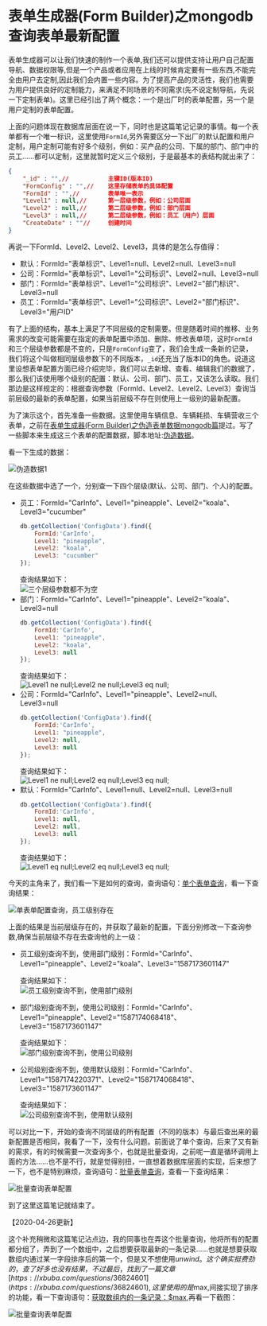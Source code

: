 # 表单生成器(Form Builder)之mongodb查询表单最新配置  
表单生成器可以让我们快速的制作一个表单,我们还可以提供支持让用户自己配置导航、数据权限等,但是一个产品或者应用在上线的时候肯定要有一些东西,不能完全由用户去定制,因此我们会内置一些内容。为了提高产品的灵活性，我们也需要为用户提供良好的定制能力，来满足不同场景的不同需求(先不说定制导航，先说一下定制表单)。这里已经引出了两个概念：一个是出厂时的表单配置，另一个是用户定制的表单配置。 

上面的问题体现在数据库层面在说一下，同时也是这篇笔记记录的事情。每一个表单都有一个唯一标识，这里使用<code>FormId</code>,另外需要区分一下出厂的默认配置和用户定制，用户定制可能有好多个级别，例如：买产品的公司、下属的部门、部门中的员工……都可以定制，这里就暂时定义三个级别，于是最基本的表结构就出来了：
```json
{
    "_id" : "",//           主键ID(版本ID)
    "FormConfig" : "",//    这里存储表单的具体配置
    "FormId" : "",//        表单唯一表示
    "Level1" : null,//      第一层级参数，例如：公司层面
    "Level2" : null,//      第二层级参数，例如：部门层面
    "Level3" : null,//      第二层级参数，例如：员工（用户）层面
    "CreateDate" : ""//     创建时间
}
```  
再说一下FormId、Level2、Level2、Level3，具体的是怎么存值得：
* 默认：FormId="表单标识"、Level1=null、Level2=null、Level3=null
* 公司：FormId="表单标识"、Level1="公司标识"、Level2=null、Level3=null   
* 部门：FormId="表单标识"、Level1="公司标识"、Level2="部门标识"、Level3=null 
* 员工：FormId="表单标识"、Level1="公司标识"、Level2="部门标识"、Level3="用户ID"  

有了上面的结构，基本上满足了不同层级的定制需要。但是随着时间的推移、业务需求的改变可能需要在指定的表单配置中添加、删除、修改表单项，这时<code>FormId</code>和三个层级参数都是不变的，只是<code>FormConfig</code>变了，我们会生成一条新的记录，我们将这个叫做相同层级参数下的不同版本，<code>_id</code>还充当了版本ID的角色。说道这里设想表单配置方面已经介绍完毕，我们可以去新增、查看、编辑我们的数据了，那么我们该使用哪个级别的配置：默认、公司、部门、员工，又该怎么读取。我们那边是这样规定的：根据查询参数（FormId、Level2、Level2、Level3）查询当前层级的最新的表单配置，如果当前层级不存在则使用上一级别的最新配置。  

为了演示这个，首先准备一些数据。这里使用车辆信息、车辆耗损、车辆营收三个表单，之前在[表单生成器(Form Builder)之伪造表单数据mongodb篇](https://www.cnblogs.com/du-blog/p/11815545.html)提过。写了一些脚本来生成这三个表单的配置数据，脚本地址:[伪造数据](./init.js)。  

看一下生成的数据：   

![伪造数据1](./images/1.png)  

在这些数据中选了一个，分别查一下四个层级(默认、公司、部门、个人)的配置。  

* 员工：FormId="CarInfo"、Level1="pineapple"、Level2="koala"、Level3="cucumber" 
    ```javascript
    db.getCollection('ConfigData').find({
        FormId:'CarInfo',
        Level1: "pineapple",
        Level2: "koala",
        Level3: "cucumber"
    });
    ```
    查询结果如下：  
    ![三个层级参数都不为空](./images/2.png)  
* 部门：FormId="CarInfo"、Level1="pineapple"、Level2="koala"、Level3=null  
    ```javascript
    db.getCollection('ConfigData').find({
        FormId:'CarInfo',
        Level1: "pineapple",
        Level2: "koala",
        Level3: null
    });
    ```  
    查询结果如下：  
    ![Level1 ne null;Level2 ne null;Level3 eq null;](./images/3.png)  
* 公司：FormId="CarInfo"、Level1="pineapple"、Level2=null、Level3=null  
    ```javascript
    db.getCollection('ConfigData').find({
        FormId:'CarInfo',
        Level1: "pineapple",
        Level2: null,
        Level3: null
    });
    ```  
    查询结果如下：  
    ![Level1 ne null;Level2 eq null;Level3 eq null;](./images/4.png)  
* 默认：FormId="CarInfo"、Level1=null、Level2=null、Level3=null  
    ```javascript
    db.getCollection('ConfigData').find({
        FormId:'CarInfo',
        Level1: null,
        Level2: null,
        Level3: null
    });
    ```  
    查询结果如下：  
    ![Level1 eq null;Level2 eq null;Level3 eq null;](./images/5.png)  

今天的主角来了，我们看一下是如何的查询，查询语句：[单个表单查询](./query-one.js)，看一下查询结果：  

![单表单配置查询，员工级别存在](./images/6.png) 

上面的结果是当前层级存在的，并获取了最新的配置，下面分别修改一下查询参数,确保当前层级不存在去查询他的上一级：

* 员工级别查询不到，使用部门级别：FormId="CarInfo"、Level1="pineapple"、Level2="koala"、Level3="1587173601147"  

    查询结果如下：  
    ![员工级别查询不到，使用部门级别](./images/7.png)   
* 部门级别查询不到，使用公司级别：FormId="CarInfo"、Level1="pineapple"、Level2="1587174068418"、Level3="1587173601147"  

    查询结果如下：  
    ![部门级别查询不到，使用公司级别](./images/8.png)   
* 公司级别查询不到，使用默认级别：FormId="CarInfo"、Level1="1587174220371"、Level2="1587174068418"、Level3="1587173601147"  

    查询结果如下：  
    ![公司级别查询不到，使用默认级别](./images/9.png)     

可以对比一下，开始的查询不同层级的所有配置（不同的版本）与最后查出来的最新配置是否相同，我看了一下，没有什么问题。前面说了单个查询，后来了又有新的需求，有的时候需要一次查询多个，也就是批量查询，之前呢一直是循环调用上面的方法……也不是不行，就是觉得别扭，一直想着数据库层面的实现，后来想了一下，也不是特别麻烦，查询语句：[批量表单查询](./query-batch.js)，查看一下查询结果：  

![批量查询表单配置](./images/10.png)  

到了这里这篇笔记就结束了。  

【2020-04-26更新】 

这个补充稍微和这篇笔记沾点边，我的同事也在弄这个批量查询，他将所有的配置都分组了，弄到了一个数组中，之后想要获取最新的一条记录……也就是想要获取数组内通过某一字段排序后的第一个，但是又不想使用$unwind。这个确实挺费劲的，查了好多也没有结果，不过最后，找到了一篇文章[https://xbuba.com/questions/36824601](https://xbuba.com/questions/36824601) ,这里使用的是$max,间接实现了排序的功能，看一下查询语句：[获取数组内的一条记录：$max](./query-array-inner-sort-by-max.js),再看一下截图：  

![批量查询表单配置](./images/11.png)  